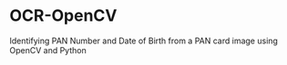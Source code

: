 # OCR-OpenCV
Identifying PAN Number and Date of Birth from a PAN card image using OpenCV and Python
